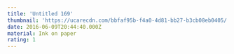 ```yaml
---
title: 'Untitled 169'
thumbnail: 'https://ucarecdn.com/bbfaf95b-f4a0-4d81-bb27-b3cb08eb0405/'
date: 2016-06-09T20:44:40.000Z
material: Ink on paper
rating: 1
---
```

